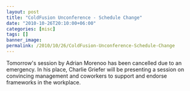 ```yaml
---
layout: post
title: "ColdFusion Unconference - Schedule Change"
date: "2010-10-26T20:10:00+06:00"
categories: [misc]
tags: []
banner_image: 
permalink: /2010/10/26/ColdFusion-Unconference-Schedule-Change
---
```


Tomorrow's session by Adrian Morenoo has been cancelled due to an emergency. In his place, Charlie Griefer will be presenting a session on convincing management and coworkers to support and endorse frameworks in the workplace.